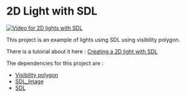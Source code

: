 # 2D Light with SDL
[![Video for 2D lights with SDL](https://glusoft.com/tutorials/sdl2/img/map.png)](https://youtu.be/jc0W-RGKNRc)

This project is an example of lights using SDL using visibility polygon. 

There is a tutorial about it here : [Creating a 2D light with SDL](https://glusoft.com/sdl2-tutorials/create-2d-light-sdl/)

The dependencies for this project are : 
* [Visibility polygon](https://github.com/trylock/visibility/)
* [SDL_Image](https://github.com/libsdl-org/SDL_image)
* [SDL](https://github.com/libsdl-org/SDL)
